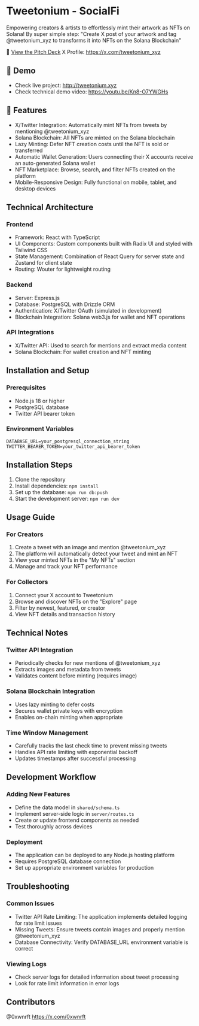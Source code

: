 # Tweetonium - SocialFi

Empowering creators & artists to effortlessly mint their artwork as NFTs on Solana! By super simple step:
"Create X post of your artwork and tag @tweetonium_xyz to transforms it into NFTs on the Solana Blockchain"

🚀 [View the Pitch Deck](https://drive.google.com/file/d/1T4ImWxdMY5I2ba6JLGIKRujAD7SJyuBY/view)
X Profile: https://x.com/tweetonium_xyz

## 📸 Demo

- Check live project: http://tweetonium.xyz
- Check technical demo video: https://youtu.be/Kn8-O7YWGHs

## 🚀 Features

- X/Twitter Integration: Automatically mint NFTs from tweets by mentioning @tweetonium_xyz
- Solana Blockchain: All NFTs are minted on the Solana blockchain
- Lazy Minting: Defer NFT creation costs until the NFT is sold or transferred
- Automatic Wallet Generation: Users connecting their X accounts receive an auto-generated Solana wallet
- NFT Marketplace: Browse, search, and filter NFTs created on the platform
- Mobile-Responsive Design: Fully functional on mobile, tablet, and desktop devices

## Technical Architecture
### Frontend
- Framework: React with TypeScript
- UI Components: Custom components built with Radix UI and styled with Tailwind CSS
- State Management: Combination of React Query for server state and Zustand for client state
- Routing: Wouter for lightweight routing

### Backend
- Server: Express.js
- Database: PostgreSQL with Drizzle ORM
- Authentication: X/Twitter OAuth (simulated in development)
- Blockchain Integration: Solana web3.js for wallet and NFT operations

### API Integrations
- X/Twitter API: Used to search for mentions and extract media content
- Solana Blockchain: For wallet creation and NFT minting

## Installation and Setup
### Prerequisites
- Node.js 18 or higher
- PostgreSQL database
- Twitter API bearer token

### Environment Variables
```
DATABASE_URL=your_postgresql_connection_string
TWITTER_BEARER_TOKEN=your_twitter_api_bearer_token
```

## Installation Steps
1. Clone the repository
2. Install dependencies: ```npm install```
3. Set up the database: ```npm run db:push```
4. Start the development server: ```npm run dev```

## Usage Guide
### For Creators
1. Create a tweet with an image and mention @tweetonium_xyz
2. The platform will automatically detect your tweet and mint an NFT
3. View your minted NFTs in the "My NFTs" section
4. Manage and track your NFT performance

### For Collectors
1. Connect your X account to Tweetonium
2. Browse and discover NFTs on the "Explore" page
3. Filter by newest, featured, or creator
4. View NFT details and transaction history

## Technical Notes
### Twitter API Integration
- Periodically checks for new mentions of @tweetonium_xyz
- Extracts images and metadata from tweets
- Validates content before minting (requires image)

### Solana Blockchain Integration
- Uses lazy minting to defer costs
- Secures wallet private keys with encryption
- Enables on-chain minting when appropriate

### Time Window Management
- Carefully tracks the last check time to prevent missing tweets
- Handles API rate limiting with exponential backoff
- Updates timestamps after successful processing

## Development Workflow
### Adding New Features
- Define the data model in ```shared/schema.ts```
- Implement server-side logic in ```server/routes.ts```
- Create or update frontend components as needed
- Test thoroughly across devices

### Deployment
- The application can be deployed to any Node.js hosting platform
- Requires PostgreSQL database connection
- Set up appropriate environment variables for production

## Troubleshooting
### Common Issues
- Twitter API Rate Limiting: The application implements detailed logging for rate limit issues
- Missing Tweets: Ensure tweets contain images and properly mention @tweetonium_xyz
- Database Connectivity: Verify DATABASE_URL environment variable is correct

### Viewing Logs
- Check server logs for detailed information about tweet processing
- Look for rate limit information in error logs

## Contributors
@0xwnrft https://x.com/0xwnrft
